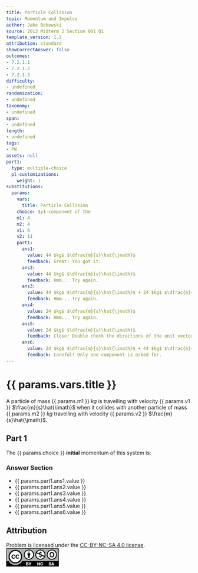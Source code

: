 ```yaml
---
title: Particle Collision
topic: Momentum and Impulse
author: Jake Bobowski
source: 2013 Midterm 2 Section 001 Q1
template_version: 1.2
attribution: standard
showCorrectAnswer: false
outcomes:
- 7.2.1.1
- 7.2.1.2
- 7.2.1.3
difficulty:
- undefined
randomization:
- undefined
taxonomy:
- undefined
span:
- undefined
length:
- undefined
tags:
- PW
assets: null
part1:
  type: multiple-choice
  pl-customizations:
    weight: 1
substitutions:
  params:
    vars:
      title: Particle Collision
    choice: $y$-component of the
    m1: 4
    m2: 4
    v1: 6
    v2: 11
    part1:
      ans1:
        value: 44 $kg$ $\dfrac{m}{s}\hat{\jmath}$
        feedback: Great! You got it.
      ans2:
        value: 44 $kg$ $\dfrac{m}{s}\hat{\imath}$
        feedback: Hmm... Try again.
      ans3:
        value: 44 $kg$ $\dfrac{m}{s}\hat{\imath}$ + 24 $kg$ $\dfrac{m}{s}\hat{\jmath}$
        feedback: Hmm... Try again.
      ans4:
        value: 24 $kg$ $\dfrac{m}{s}\hat{\jmath}$
        feedback: Hmm... Try again.
      ans5:
        value: 24 $kg$ $\dfrac{m}{s}\hat{\imath}$
        feedback: Close! Double check the directions of the unit vectors.
      ans6:
        value: 24 $kg$ $\dfrac{m}{s}\hat{\imath}$ + 44 $kg$ $\dfrac{m}{s}\hat{\jmath}$
        feedback: Careful! Only one component is asked for.
---
```

# {{ params.vars.title }}
A particle of mass {{ params.m1 }} $kg$ is travelling with velocity {{ params.v1 }} $\frac{m}{s}\hat{\imath}$ when it collides with another particle of mass {{ params.m2 }} $kg$ travelling with velocity {{ params.v2 }} $\frac{m}{s}\hat{\jmath}$.

## Part 1

The {{ params.choice }} **initial** momentum of this system is:

### Answer Section

- {{ params.part1.ans1.value }}
- {{ params.part1.ans2.value }}
- {{ params.part1.ans3.value }}
- {{ params.part1.ans4.value }}
- {{ params.part1.ans5.value }}
- {{ params.part1.ans6.value }}

## Attribution

Problem is licensed under the [CC-BY-NC-SA 4.0 license](https://creativecommons.org/licenses/by-nc-sa/4.0/).<br> ![The Creative Commons 4.0 license requiring attribution-BY, non-commercial-NC, and share-alike-SA license.](https://raw.githubusercontent.com/firasm/bits/master/by-nc-sa.png)